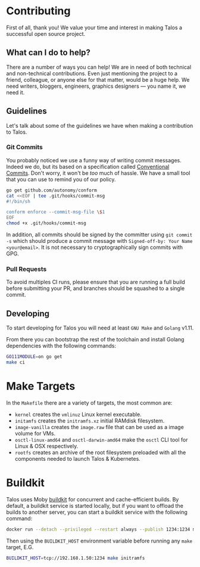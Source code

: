 # Contributing

First of all, thank you!
We value your time and interest in making Talos a successful open source project.

## What can I do to help?

There are a number of ways you can help!
We are in need of both technical and non-technical contributions.
Even just mentioning the project to a friend, colleague, or anyone else for that matter, would be a huge help.
We need writers, bloggers, engineers, graphics designers — you name it, we need it.

## Guidelines

Let's talk about some of the guidelines we have when making a contribution to Talos.

### Git Commits

You probably noticed we use a funny way of writing commit messages.
Indeed we do, but its based on a specification called [Conventional Commits](https://www.conventionalcommits.org).
Don't worry, it won't be _too_ much of hassle.
We have a small tool that you can use to remind you of our policy.

```bash
go get github.com/autonomy/conform
cat <<EOF | tee .git/hooks/commit-msg
#!/bin/sh

conform enforce --commit-msg-file \$1
EOF
chmod +x .git/hooks/commit-msg
```

In addition, all commits should be signed by the committer using `git commit -s` which should produce a commit
message with `Signed-off-by: Your Name <your@email>`. It is not necessary to cryptographically sign commits
with GPG.

### Pull Requests

To avoid multiples CI runs, please ensure that you are running a full build before submitting your PR, and
branches should be squashed to a single commit.

## Developing

To start developing for Talos you will need at least `GNU Make` and `Golang` v1.11.

From there you can bootstrap the rest of the toolchain and install Golang dependencies with the following commands:

```bash
GO111MODULE=on go get
make ci
```

# Make Targets

In the `Makefile` there are a variety of targets, the most common are:

* `kernel` creates the `vmlinuz` Linux kernel executable.
* `initamfs` creates the `initramfs.xz` initial RAMdisk filesystem.
* `image-vanilla` creates the `image.raw` file that can be used as a image volume for VMs.
* `osctl-linux-amd64` and `osctl-darwin-amd64` make the `osctl` CLI tool for Linux & OSX respectively.
* `rootfs` creates an archive of the root filesystem preloaded with all the components needed to launch Talos & Kubernetes.

# Buildkit

Talos uses Moby [buildkit](https://github.com/moby/buildkit) for concurrent and cache-efficient builds.
By default, a buildkit service is started locally, but if you want to offload the builds to another server,
you can start a buildkit service with the following command:

```bash
docker run --detach --privileged --restart always --publish 1234:1234 moby/buildkit --addr tcp://0.0.0.0:1234
```

Then using the `BUILDKIT_HOST` environment variable before running any `make` target, E.G.

```bash
BUILDKIT_HOST=tcp://192.168.1.50:1234 make initramfs
```
